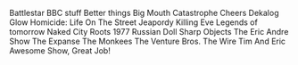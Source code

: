 Battlestar
BBC stuff
Better things
Big Mouth
Catastrophe
Cheers
Dekalog
Glow
Homicide: Life On The Street
Jeapordy
Killing Eve
Legends of tomorrow
Naked City
Roots 1977
Russian Doll
Sharp Objects
The Eric Andre Show
The Expanse
The Monkees
The Venture Bros.
The Wire
Tim And Eric Awesome Show, Great Job!
